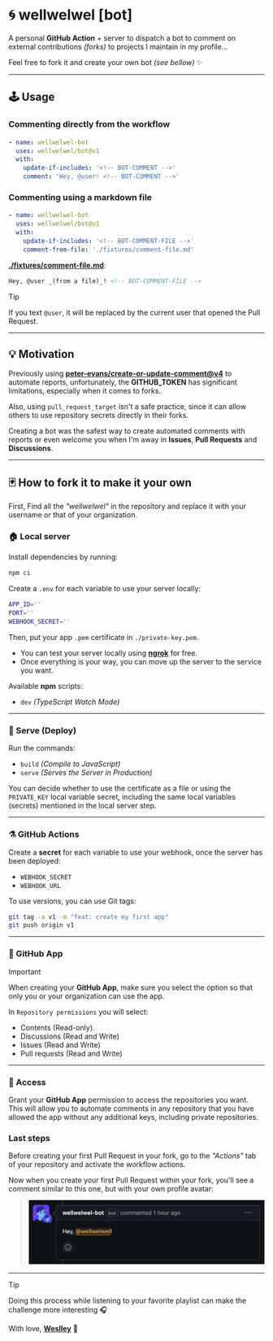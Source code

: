 # 🌀 wellwelwel [bot]

A personal **GitHub Action** + server to dispatch a bot to comment on external contributions _(forks)_ to projects I maintain in my profile...

Feel free to fork it and create your own bot _(see bellow)_ ✨

---

## 🕹️ Usage

### Commenting directly from the workflow

```yml
- name: wellwelwel-bot
  uses: wellwelwel/bot@v1
  with:
    update-if-includes: '<!-- BOT-COMMENT -->'
    comment: 'Hey, @user! <!-- BOT-COMMENT -->'
```

### Commenting using a markdown file

```yml
- name: wellwelwel-bot
  uses: wellwelwel/bot@v1
  with:
    update-if-includes: '<!-- BOT-COMMENT-FILE -->'
    comment-from-file: './fixtures/comment-file.md'
```

[**./fixtures/comment-file.md**](./fixtures/comment-file.md):

```md
Hey, @user _(from a file)_! <!-- BOT-COMMENT-FILE -->
```

> [!TIP]
> If you text `@user`, it will be replaced by the current user that opened the Pull Request.

---

## 💡 Motivation

Previously using [**peter-evans/create-or-update-comment@v4**](https://github.com/peter-evans/create-or-update-comment) to automate reports, unfortunately, the **GITHUB_TOKEN** has significant limitations, especially when it comes to forks.

Also, using `pull_request_target` isn't a safe practice, since it can allow others to use repository secrets directly in their forks.

Creating a bot was the safest way to create automated comments with reports or even welcome you when I'm away in **Issues**, **Pull Requests** and **Discussions**.

---

## 🃏 How to fork it to make it your own

First, Find all the _"wellwelwel"_ in the repository and replace it with your username or that of your organization.

### 🏠 Local server

Install dependencies by running:

```sh
npm ci
```

Create a `.env` for each variable to use your server locally:

```sh
APP_ID=''
PORT=''
WEBHOOK_SECRET=''
```

Then, put your app `.pem` certificate in `./private-key.pem`.

- You can test your server locally using [**ngrok**](https://ngrok.com/) for free.
- Once everything is your way, you can move up the server to the service you want.

Available **npm** scripts:

- `dev` _(TypeScript Watch Mode)_

---

### 🛜 Serve (Deploy)

Run the commands:

- `build` _(Compile to JavaScript)_
- `serve` _(Serves the Server in Production)_

You can decide whether to use the certificate as a file or using the `PRIVATE_KEY` local variable secret, including the same local variables (secrets) mentioned in the local server step.

---

### ⚗️ GitHub Actions

Create a **secret** for each variable to use your webhook, once the server has been deployed:

- `WEBHOOK_SECRET`
- `WEBHOOK_URL`

To use versions, you can use Git tags:

```sh
git tag -a v1 -m "feat: create my first app"
git push origin v1
```

---

### 🤖 GitHub App

> [!IMPORTANT]
> When creating your **GitHub App**, make sure you select the option so that only you or your organization can use the app.

In `Repository permissions` you will select:

- Contents (Read-only).
- Discussions (Read and Write)
- Issues (Read and Write)
- Pull requests (Read and Write)

---

### 🔑 Access

Grant your **GitHub App** permission to access the repositories you want. This will allow you to automate comments in any repository that you have allowed the app without any additional keys, including private repositories.

### Last steps

Before creating your first Pull Request in your fork, go to the _"Actions"_ tab of your repository and activate the workflow actions.

Now when you create your first Pull Request within your fork, you'll see a comment similar to this one, but with your own profile avatar:

> <img src="./fixtures/sample.png" width="560" />

---

> [!TIP]
> Doing this process while listening to your favorite playlist can make the challenge more interesting 🎧

With love, [**Weslley**](https://github.com/wellwelwel) 💙
